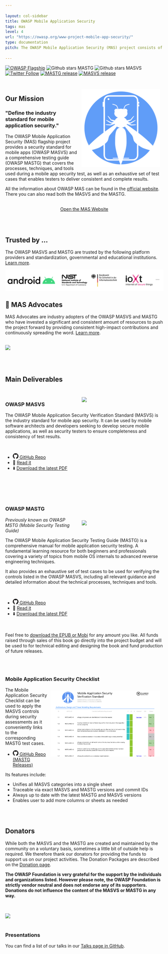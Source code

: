 ```yaml
---

layout: col-sidebar
title: OWASP Mobile Application Security
tags: mas
level: 4
url: "https://owasp.org/www-project-mobile-app-security/"
type: documentation
pitch: The OWASP Mobile Application Security (MAS) project consists of a series of documents that establish a security standard for mobile apps and a comprehensive testing guide that covers the processes, techniques, and tools used during a mobile application security assessment, as well as an exhaustive set of test cases that enables testers to deliver consistent and complete results.

---
```

[![OWASP Flagship](https://img.shields.io/badge/owasp-flagship%20project-48A646.svg)](https://owasp.org/projects/#owasp-project-inventory-256)
![Github stars MASTG](https://img.shields.io/github/stars/OWASP/owasp-mastg?label=Stars%20MSTG&style=social)
![Github stars MASVS](https://img.shields.io/github/stars/OWASP/owasp-masvs?label=Stars%20MASVS&style=social)
[![Twitter Follow](https://img.shields.io/twitter/follow/OWASP_MAS.svg?style=social&label=Follow)](https://twitter.com/OWASP_MAS)
[![MASTG release](https://img.shields.io/github/v/release/OWASP/owasp-mastg?label=MSTG%20release%20version)](https://github.com/OWASP/owasp-mastg/releases)
[![MASVS release](https://img.shields.io/github/v/release/OWASP/owasp-masvs?label=MASVS%20release%20version)](https://github.com/OWASP/owasp-masvs/releases)

<br>

<img align="right" style="padding: 10px;" width="250px" src="assets/images/logo_circle.png" />

## Our Mission

### "Define the industry standard for mobile application security."

The OWASP Mobile Application Security (MAS) flagship project provides a security standard for mobile apps (OWASP MASVS) and a comprehensive testing guide (OWASP MASTG) that covers the processes, techniques, and tools used during a mobile app security test, as well as an exhaustive set of test cases that enables testers to deliver consistent and complete results.

All the information about OWASP MAS can be found in the [official website](https://mas.owasp.org/). There you can also read both the MASVS and the MASTG.

<br>
<center>
<a href="https://mas.owasp.org/" class="cta-button">Open the MAS Website</a>
</center>

<br><br>

## Trusted by ...

The OWASP MASVS and MASTG are trusted by the following platform providers and standardization, governmental and educational institutions. [Learn more](https://mas.owasp.org/MASTG/Intro/0x02b-MASVS-MASTG-Adoption/).

<a href="https://mas.owasp.org/MASTG/Intro/0x02b-MASVS-MASTG-Adoption/">
<img src="assets/images/trusted-by-logos.png"/>
</a>

<br>

## 🥇 MAS Advocates

MAS Advocates are industry adopters of the OWASP MASVS and MASTG who have invested a significant and consistent amount of resources to push the project forward by providing consistent high-impact contributions and continuously spreading the word. [Learn more](https://mas.owasp.org/MASTG/Intro/0x02c-Acknowledgements/#our-mas-advocates).

<br>

<a href="https://mas.owasp.org/MASTG/Intro/0x02c-Acknowledgements/#our-mas-advocates">
<img src="https://raw.githubusercontent.com/OWASP/owasp-mastg/master/Document/Images/Other/nowsecure-logo.png" width="200px;" />
</a>

<br><br>

## Main Deliverables

<br>

<img align="right" style="padding: 10px;" width="250px" src="https://raw.githubusercontent.com/OWASP/owasp-mastg/master/docs/assets/masvs_cover.png">

### OWASP MASVS

The OWASP Mobile Application Security Verification Standard (MASVS) is the industry standard for mobile app security. It can be used by mobile software architects and developers seeking to develop secure mobile applications, as well as security testers to ensure completeness and consistency of test results.

<br>

- <a href="https://github.com/OWASP/owasp-masvs/"><img src="assets/images/GitHub_logo.png" width="18px"> GitHub Repo</a>
- 📖 [Read it](https://mas.owasp.org/MASVS/)
- ⬇️ [Download the latest PDF](https://github.com/OWASP/owasp-masvs/releases/latest)

<br><br><br><br>

### OWASP MASTG

<img align="right" style="padding: 10px;" width="250px" src="https://raw.githubusercontent.com/OWASP/owasp-mastg/master/docs/assets/mastg_cover.png" />

_Previously known as OWASP MSTG (Mobile Security Testing Guide)_

The OWASP Mobile Application Security Testing Guide (MASTG) is a comprehensive manual for mobile application security testing. A fundamental learning resource for both beginners and professionals covering a variety of topics from mobile OS internals to advanced reverse engineering techniques.

It also provides an exhaustive set of test cases to be used for verifying the controls listed in the OWASP MASVS, including all relevant guidance and detailed information about the technical processes, techniques and tools.

<br>

- <a href="https://github.com/OWASP/owasp-mastg/"><img src="assets/images/GitHub_logo.png" width="18px"> GitHub Repo</a>
- 📖 [Read it](https://mas.owasp.org/MASTG/)
- ⬇️ [Download the latest PDF](https://github.com/OWASP/owasp-mastg/releases/latest)

<br>

Feel free to [download the EPUB or Mobi](https://leanpub.com/mobile-security-testing-guide) for any amount you like. All funds raised through sales of this book go directly into the project budget and will be used to for technical editing and designing the book and fund production of future releases.

<br><br>

### Mobile Application Security Checklist

<img align="right" style="padding: 10px;" width="350px" src="assets/images/checklist_en_filled.png" />

The Mobile Application Security Checklist can be used to apply the MASVS controls during security assessments as it conveniently links to the corresponding MASTG test cases.

- <a href="https://github.com/OWASP/owasp-mastg/releases/latest"><img src="assets/images/GitHub_logo.png" width="18px"> GitHub Repo (MASTG Releases)</a>

Its features include:

- Unifies all MASVS categories into a single sheet
- Traceable via exact MASVS and MASTG versions and commit IDs
- Always up to date with the latest MASTG and MASVS versions
- Enables user to add more columns or sheets as needed

<br><br>

## Donators

While both the MASVS and the MASTG are created and maintained by the community on a voluntary basis, sometimes a little bit of outside help is required. We therefore thank our donators for providing the funds to support us on our project activities. The Donation Packages are described on the [Donation page](https://mas.owasp.org/donate/).

**The OWASP Foundation is very grateful for the support by the individuals and organizations listed. However please note, the OWASP Foundation is strictly vendor neutral and does not endorse any of its supporters. Donations do not influence the content of the MASVS or MASTG in any way.**

<br><br>
<img src="https://raw.githubusercontent.com/OWASP/owasp-mastg/master/Document/Images/Donators/donators.png"/>
<br><br>

### Presentations

You can find a list of our talks in our [Talks page in GitHub](https://mas.owasp.org/talks/).

